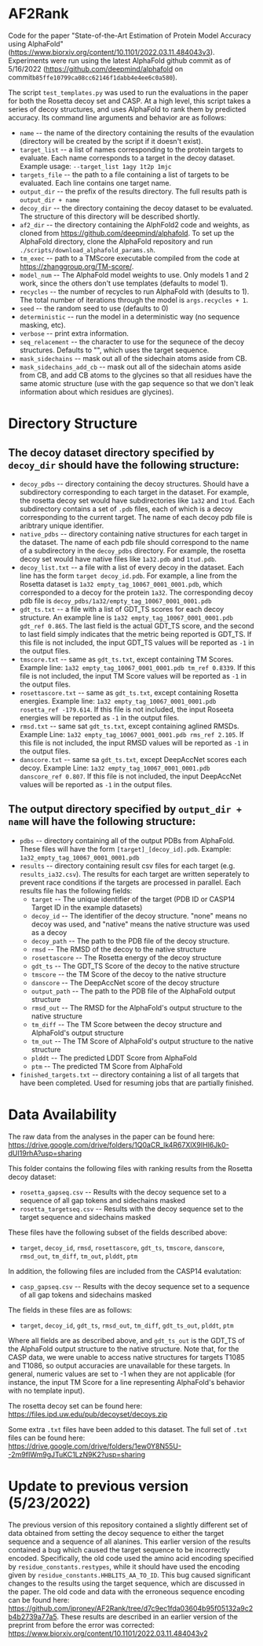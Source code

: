 # AF2Rank

Code for the paper "State-of-the-Art Estimation of Protein
Model Accuracy using AlphaFold" (https://www.biorxiv.org/content/10.1101/2022.03.11.484043v3). Experiments were run using the latest AlphaFold github commit as of 5/16/2022 (https://github.com/deepmind/alphafold on commit`b85ffe10799ca08cc62146f1dabb4e4ee6c0a580`).

The script `test_templates.py` was used to run the evaluations in the paper for both the Rosetta decoy set and CASP. At a high level, this script takes a series of decoy structures, and uses AlphaFold to rank them by predicted accuracy. Its command line arguments and behavior are as follows:

* `name` -- the name of the directory containing the results of the evaulation (directory will be created by the script if it doesn't exist).
* `target_list` -- a list of names corresponding to the protein targets to evaluate. Each name corresponds to a target in the decoy dataset. Example usage: `--target_list 1agy 1t2p 1mjc`
* `targets_file` -- the path to a file containing a list of targets to be evaluated. Each line contains one target name.
* `output_dir` -- the prefix of the results directory. The full results path is `output_dir + name`
* `decoy_dir` -- the directory containing the decoy dataset to be evaluated. The structure of this directory will be described shortly.
* `af2_dir` -- the directory containing the AlphFold2 code and weights, as cloned from https://github.com/deepmind/alphafold. To set up the AlphaFold directory, clone the AlphaFold repository and run `./scripts/download_alphafold_params.sh`.
* `tm_exec` -- path to a TMScore executable compiled from the code at https://zhanggroup.org/TM-score/.
* `model_num` -- The AlphaFold model weights to use. Only models 1 and 2 work, since the others don't use templates (defaults to model 1).
* `recycles` -- the number of recycles to run AlphaFold with (desults to 1). The total number of iterations through the model is `args.recycles + 1`.
* `seed` -- the random seed to use (defaults to 0)
* `deterministic` -- run the model in a deterministic way (no sequence masking, etc).
* `verbose` -- print extra information.
* `seq_relacement` -- the character to use for the sequnece of the decoy structures. Defaults to "", which uses the target sequence.
* `mask_sidechains` -- mask out all of the sidechain atoms aside from CB.
* `mask_sidechains_add_cb` -- mask out all of the sidechain atoms aside from CB, and add CB atoms to the glycines so that all residues have the same atomic structure (use with the gap sequence so that we don't leak information about which residues are glycines).

# Directory Structure

## The decoy dataset directory specified by `decoy_dir` should have the following structure:
* `decoy_pdbs` -- directory containing the decoy structures. Should have a subdirectory corresponding to each target in the dataset. For example, the rosetta decoy set would have subdirectories like `1a32` and `1tud`. Each subdirectory contains a set of `.pdb` files, each of which is a decoy corresponding to the current target. The name of each decoy pdb file is aribtrary unique identifier.
* `native_pdbs` -- directory containing native structures for each target in the dataset. The name of each pdb file should correspond to the name of a subdirectory in the `decoy_pdbs` directory. For example, the rosetta decoy set would have native files like `1a32.pdb` and `1tud.pdb`.
* `decoy_list.txt` -- a file with a list of every decoy in the dataset. Each line has the form `target decoy_id.pdb`. For example, a line from the Rosetta dataset is `1a32 empty_tag_10067_0001_0001.pdb`, which corresponded to a decoy for the protein `1a32`. The corresponding decoy pdb file is `decoy_pdbs/1a32/empty_tag_10067_0001_0001.pdb`
* `gdt_ts.txt` -- a file with a list of GDT_TS scores for each decoy structure. An example line is `1a32 empty_tag_10067_0001_0001.pdb gdt_ref 0.865`. The last field is the actual GDT_TS score, and the second to last field simply indicates that the metric being reported is GDT_TS. If this file is not included, the input GDT_TS values will be reported as `-1` in the output files.
* `tmscore.txt` -- same as `gdt_ts.txt`, except containing TM Scores. Example line: `1a32 empty_tag_10067_0001_0001.pdb tm_ref 0.8339`. If this file is not included, the input TM Score values will be reported as `-1` in the output files.
* `rosettascore.txt` -- same as `gdt_ts.txt`, except containing Rosetta energies. Example line: `1a32 empty_tag_10067_0001_0001.pdb rosetta_ref -179.614`. If this file is not included, the input Roseeta energies will be reported as `-1` in the output files.
* `rmsd.txt` -- same sat `gdt_ts.txt`, except containing aglined RMSDs. Example Line: `1a32 empty_tag_10067_0001_0001.pdb rms_ref 2.105`. If this file is not included, the input RMSD values will be reported as `-1` in the output files.
* `danscore.txt` -- same sa `gdt_ts.txt`, except DeepAccNet scores each decoy. Example Line: `1a32 empty_tag_10067_0001_0001.pdb danscore_ref 0.807`. If this file is not included, the input DeepAccNet values will be reported as `-1` in the output files.

## The output directory specified by `output_dir + name` will have the following structure:
* `pdbs` -- directory containing all of the output PDBs from AlphaFold. These files will have the form `[target]_[decoy_id].pdb`. Example: `1a32_empty_tag_10067_0001_0001.pdb`
* `results` -- directory containing result csv files for each target (e.g. `results_ia32.csv`). The results for each target are written seperately to prevent race conditions if the targets are processed in parallel. Each results file has the following fields:
  - `target` -- The unique identifier of the target (PDB ID or CASP14 Target ID in the example datasets)
  - `decoy_id` -- The identifier of the decoy structure. "none" means no decoy was used, and "native" means the native structure was used as a decoy
  - `decoy_path` -- The path to the PDB file of the decoy structure.
  - `rmsd` -- The RMSD of the decoy to the native structure
  - `rosettascore` -- The Rosetta energy of the decoy structure
  - `gdt_ts` -- The GDT_TS Score of the decoy to the native structure
  - `tmscore` -- the TM Score of the decoy to the native structure
  - `danscore` -- The DeepAccNet score of the decoy structure
  - `output_path` -- The path to the PDB file of the AlphaFold output structure
  - `rmsd_out` -- The RMSD for the AlphaFold's output structure to the native structure
  - `tm_diff` -- The TM Score between the decoy structure and AlphaFold's output structure
  - `tm_out` -- The TM Score of AlphaFold's output structure to the native structure
  - `plddt` -- The predicted LDDT Score from AlphaFold
  - `ptm` -- The predicted TM Score from AlphaFold
* `finished_targets.txt` -- directory containing a list of all targets that have been completed. Used for resuming jobs that are partially finished.
 
# Data Availability

The raw data from the analyses in the paper can be found here: https://drive.google.com/drive/folders/1Q0aCR_lk4R67XlX9IHl6Jk0-dUI19rhA?usp=sharing

This folder contains the following files with ranking results from the Rosetta decoy dataset:

* `rosetta_gapseq.csv` -- Results with the decoy sequence set to a sequence of all gap tokens and sidechains masked
* `rosetta_targetseq.csv` -- Results with the decoy sequence set to the target sequence and sidechains masked

These files have the following subset of the fields described above:
* `target`, `decoy_id`, `rmsd`, `rosettascore`, `gdt_ts`, `tmscore`, `danscore`, `rmsd_out`, `tm_diff`, `tm_out`, `plddt`, `ptm`


In addition, the following files are included from the CASP14 evalutation:

* `casp_gapseq.csv` -- Results with the decoy sequence set to a sequence of all gap tokens and sidechains masked

The fields in these files are as follows:

* `target`, `decoy_id`, `gdt_ts`, `rmsd_out`, `tm_diff`, `gdt_ts_out`, `plddt`, `ptm`

Where all fields are as described above, and `gdt_ts_out` is the GDT_TS of the AlphaFold output structure to the native structure. Note that, for the CASP data, we were unable to access native structures for targets T1085 and T1086, so output accuracies are unavailable for these targets. In general, numeric values are set to -1 when they are not applicable (for instance, the input TM Score for a line representing AlphaFold's behavior with no template input).  

The rosetta decoy set can be found here:
https://files.ipd.uw.edu/pub/decoyset/decoys.zip

Some extra `.txt` files have been added to this dataset. The full set of `.txt` files can be found here: https://drive.google.com/drive/folders/1ew0Y8N55U--2m9fIWm9gJTuKC1LzN9K2?usp=sharing

# Update to previous version (5/23/2022)

The previous version of this repository contained a slightly different set of data obtained from setting the decoy sequence to either the target sequence and a sequence of all alanines. This earlier version of the results contained a bug which caused the target sequence to be incorrectly encoded. Specifically, the old code used the amino acid encoding specified by `residue_constants.restypes`, while it should have used the encoding given by `residue_constants.HHBLITS_AA_TO_ID`. This bug caused significant changes to the results using the target sequence, which are discussed in the paper. The old code and data with the erroneous sequence encoding can be found here: https://github.com/jproney/AF2Rank/tree/d7c9ec1fda03604b95f05132a9c2b4b2739a77a5. These results are described in an earlier version of the preprint from before the error was corrected: https://www.biorxiv.org/content/10.1101/2022.03.11.484043v2 

